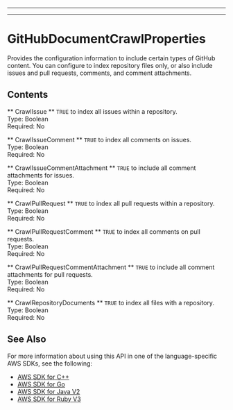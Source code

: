 --------

--------

# GitHubDocumentCrawlProperties<a name="API_GitHubDocumentCrawlProperties"></a>

Provides the configuration information to include certain types of GitHub content\. You can configure to index repository files only, or also include issues and pull requests, comments, and comment attachments\.

## Contents<a name="API_GitHubDocumentCrawlProperties_Contents"></a>

 ** CrawlIssue **   <a name="Kendra-Type-GitHubDocumentCrawlProperties-CrawlIssue"></a>
 `TRUE` to index all issues within a repository\.  
Type: Boolean  
Required: No

 ** CrawlIssueComment **   <a name="Kendra-Type-GitHubDocumentCrawlProperties-CrawlIssueComment"></a>
 `TRUE` to index all comments on issues\.  
Type: Boolean  
Required: No

 ** CrawlIssueCommentAttachment **   <a name="Kendra-Type-GitHubDocumentCrawlProperties-CrawlIssueCommentAttachment"></a>
 `TRUE` to include all comment attachments for issues\.  
Type: Boolean  
Required: No

 ** CrawlPullRequest **   <a name="Kendra-Type-GitHubDocumentCrawlProperties-CrawlPullRequest"></a>
 `TRUE` to index all pull requests within a repository\.  
Type: Boolean  
Required: No

 ** CrawlPullRequestComment **   <a name="Kendra-Type-GitHubDocumentCrawlProperties-CrawlPullRequestComment"></a>
 `TRUE` to index all comments on pull requests\.  
Type: Boolean  
Required: No

 ** CrawlPullRequestCommentAttachment **   <a name="Kendra-Type-GitHubDocumentCrawlProperties-CrawlPullRequestCommentAttachment"></a>
 `TRUE` to include all comment attachments for pull requests\.  
Type: Boolean  
Required: No

 ** CrawlRepositoryDocuments **   <a name="Kendra-Type-GitHubDocumentCrawlProperties-CrawlRepositoryDocuments"></a>
 `TRUE` to index all files with a repository\.  
Type: Boolean  
Required: No

## See Also<a name="API_GitHubDocumentCrawlProperties_SeeAlso"></a>

For more information about using this API in one of the language\-specific AWS SDKs, see the following:
+  [AWS SDK for C\+\+](https://docs.aws.amazon.com/goto/SdkForCpp/kendra-2019-02-03/GitHubDocumentCrawlProperties) 
+  [AWS SDK for Go](https://docs.aws.amazon.com/goto/SdkForGoV1/kendra-2019-02-03/GitHubDocumentCrawlProperties) 
+  [AWS SDK for Java V2](https://docs.aws.amazon.com/goto/SdkForJavaV2/kendra-2019-02-03/GitHubDocumentCrawlProperties) 
+  [AWS SDK for Ruby V3](https://docs.aws.amazon.com/goto/SdkForRubyV3/kendra-2019-02-03/GitHubDocumentCrawlProperties) 